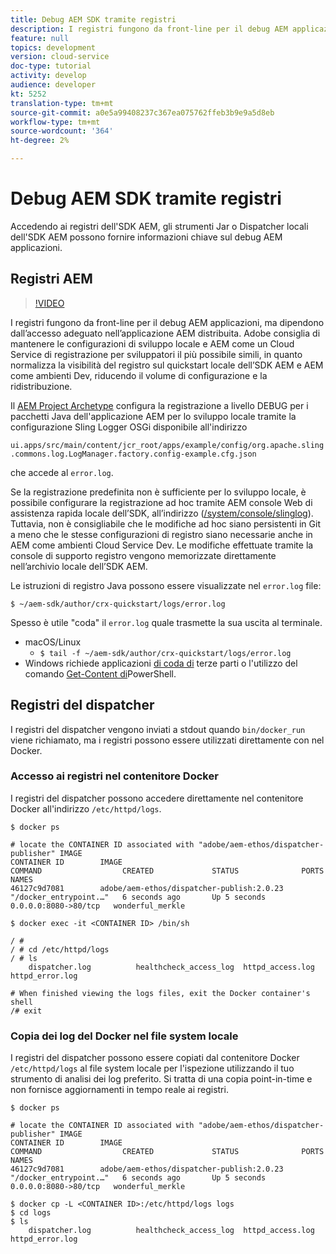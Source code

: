 ```yaml
---
title: Debug AEM SDK tramite registri
description: I registri fungono da front-line per il debug AEM applicazioni, ma dipendono dall’accesso adeguato nell’applicazione AEM distribuita.
feature: null
topics: development
version: cloud-service
doc-type: tutorial
activity: develop
audience: developer
kt: 5252
translation-type: tm+mt
source-git-commit: a0e5a99408237c367ea075762ffeb3b9e9a5d8eb
workflow-type: tm+mt
source-wordcount: '364'
ht-degree: 2%

---
```



# Debug AEM SDK tramite registri

Accedendo ai registri dell&#39;SDK AEM, gli strumenti Jar o Dispatcher locali dell&#39;SDK AEM possono fornire informazioni chiave sul debug AEM applicazioni.

## Registri AEM

>[!VIDEO](https://video.tv.adobe.com/v/34334/?quality=12&learn=on)

I registri fungono da front-line per il debug AEM applicazioni, ma dipendono dall’accesso adeguato nell’applicazione AEM distribuita.  Adobe consiglia di mantenere le configurazioni di sviluppo locale e AEM come un Cloud Service di registrazione per sviluppatori il più possibile simili, in quanto normalizza la visibilità del registro sul quickstart locale dell’SDK AEM e AEM come ambienti  Dev, riducendo il volume di configurazione e la ridistribuzione.

Il [AEM Project Archetype](https://github.com/adobe/aem-project-archetype) configura la registrazione a livello DEBUG per i pacchetti Java dell&#39;applicazione AEM per lo sviluppo locale tramite la configurazione Sling Logger OSGi disponibile all&#39;indirizzo

`ui.apps/src/main/content/jcr_root/apps/example/config/org.apache.sling.commons.log.LogManager.factory.config-example.cfg.json`

che accede al `error.log`.

Se la registrazione predefinita non è sufficiente per lo sviluppo locale, è possibile configurare la registrazione ad hoc tramite AEM console Web di assistenza rapida locale dell’SDK, all’indirizzo ([/system/console/slinglog](http://localhost:4502/system/console/slinglog)). Tuttavia, non è consigliabile che le modifiche ad hoc siano persistenti in Git a meno che le stesse configurazioni di registro siano necessarie anche in AEM come ambienti Cloud Service Dev. Le modifiche effettuate tramite la console di supporto registro vengono memorizzate direttamente nell’archivio locale dell’SDK AEM.

Le istruzioni di registro Java possono essere visualizzate nel `error.log` file:

```
$ ~/aem-sdk/author/crx-quickstart/logs/error.log
```

Spesso è utile &quot;coda&quot; il `error.log` quale trasmette la sua uscita al terminale.

+ macOS/Linux
   + `$ tail -f ~/aem-sdk/author/crx-quickstart/logs/error.log`
+ Windows richiede applicazioni [di coda di](https://stackoverflow.com/questions/187587/a-windows-equivalent-of-the-unix-tail-command) terze parti o l&#39;utilizzo del comando [Get-Content di](https://stackoverflow.com/a/46444596/133936)PowerShell.

## Registri del dispatcher

I registri del dispatcher vengono inviati a stdout quando `bin/docker_run` viene richiamato, ma i registri possono essere utilizzati direttamente con nel Docker.

### Accesso ai registri nel contenitore Docker

I registri del dispatcher possono accedere direttamente nel contenitore Docker all&#39;indirizzo `/etc/httpd/logs`.

```shell
$ docker ps

# locate the CONTAINER ID associated with "adobe/aem-ethos/dispatcher-publisher" IMAGE
CONTAINER ID        IMAGE                                       COMMAND                  CREATED             STATUS              PORTS                  NAMES
46127c9d7081        adobe/aem-ethos/dispatcher-publish:2.0.23   "/docker_entrypoint.…"   6 seconds ago       Up 5 seconds        0.0.0.0:8080->80/tcp   wonderful_merkle

$ docker exec -it <CONTAINER ID> /bin/sh

/ # 
/ # cd /etc/httpd/logs
/ # ls
    dispatcher.log          healthcheck_access_log  httpd_access.log        httpd_error.log

# When finished viewing the logs files, exit the Docker container's shell
/# exit
```

### Copia dei log del Docker nel file system locale

I registri del dispatcher possono essere copiati dal contenitore Docker `/etc/httpd/logs` al file system locale per l&#39;ispezione utilizzando il tuo strumento di analisi dei log preferito. Si tratta di una copia point-in-time e non fornisce aggiornamenti in tempo reale ai registri.

```shell
$ docker ps

# locate the CONTAINER ID associated with "adobe/aem-ethos/dispatcher-publisher" IMAGE
CONTAINER ID        IMAGE                                       COMMAND                  CREATED             STATUS              PORTS                  NAMES
46127c9d7081        adobe/aem-ethos/dispatcher-publish:2.0.23   "/docker_entrypoint.…"   6 seconds ago       Up 5 seconds        0.0.0.0:8080->80/tcp   wonderful_merkle

$ docker cp -L <CONTAINER ID>:/etc/httpd/logs logs 
$ cd logs
$ ls
    dispatcher.log          healthcheck_access_log  httpd_access.log        httpd_error.log
```

